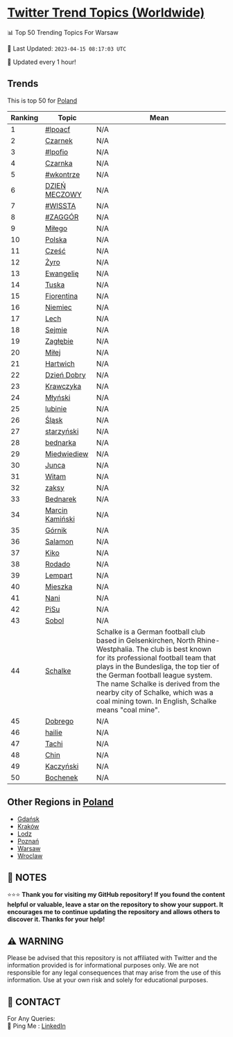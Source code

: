 [Twitter Trend Topics (Worldwide)](https://github.com/ErcinDedeoglu/Twitter-Trend-Topics)
==========


📊 Top 50 Trending Topics For Warsaw

📆 Last Updated: `2023-04-15 08:17:03 UTC`

🔧 Updated every 1 hour!


## Trends

This is top 50 for [Poland](</Poland>)

| Ranking | Topic | Mean |
| ------- | ------------ | ------------ |
| 1 | [#lpoacf](http://twitter.com/search?q=%23lpoacf) | N/A |
| 2 | [Czarnek](http://twitter.com/search?q=Czarnek) | N/A |
| 3 | [#lpofio](http://twitter.com/search?q=%23lpofio) | N/A |
| 4 | [Czarnka](http://twitter.com/search?q=Czarnka) | N/A |
| 5 | [#wkontrze](http://twitter.com/search?q=%23wkontrze) | N/A |
| 6 | [DZIEŃ MECZOWY](http://twitter.com/search?q=DZIE%c5%83+MECZOWY) | N/A |
| 7 | [#WISSTA](http://twitter.com/search?q=%23WISSTA) | N/A |
| 8 | [#ZAGGÓR](http://twitter.com/search?q=%23ZAGG%c3%93R) | N/A |
| 9 | [Miłego](http://twitter.com/search?q=Mi%c5%82ego) | N/A |
| 10 | [Polska](http://twitter.com/search?q=Polska) | N/A |
| 11 | [Cześć](http://twitter.com/search?q=Cze%c5%9b%c4%87) | N/A |
| 12 | [Żyro](http://twitter.com/search?q=%c5%bbyro) | N/A |
| 13 | [Ewangelię](http://twitter.com/search?q=Ewangeli%c4%99) | N/A |
| 14 | [Tuska](http://twitter.com/search?q=Tuska) | N/A |
| 15 | [Fiorentina](http://twitter.com/search?q=Fiorentina) | N/A |
| 16 | [Niemiec](http://twitter.com/search?q=Niemiec) | N/A |
| 17 | [Lech](http://twitter.com/search?q=Lech) | N/A |
| 18 | [Sejmie](http://twitter.com/search?q=Sejmie) | N/A |
| 19 | [Zagłębie](http://twitter.com/search?q=Zag%c5%82%c4%99bie) | N/A |
| 20 | [Miłej](http://twitter.com/search?q=Mi%c5%82ej) | N/A |
| 21 | [Hartwich](http://twitter.com/search?q=Hartwich) | N/A |
| 22 | [Dzień Dobry](http://twitter.com/search?q=Dzie%c5%84+Dobry) | N/A |
| 23 | [Krawczyka](http://twitter.com/search?q=Krawczyka) | N/A |
| 24 | [Młyński](http://twitter.com/search?q=M%c5%82y%c5%84ski) | N/A |
| 25 | [lubinie](http://twitter.com/search?q=lubinie) | N/A |
| 26 | [Śląsk](http://twitter.com/search?q=%c5%9al%c4%85sk) | N/A |
| 27 | [starzyński](http://twitter.com/search?q=starzy%c5%84ski) | N/A |
| 28 | [bednarka](http://twitter.com/search?q=bednarka) | N/A |
| 29 | [Miedwiediew](http://twitter.com/search?q=Miedwiediew) | N/A |
| 30 | [Junca](http://twitter.com/search?q=Junca) | N/A |
| 31 | [Witam](http://twitter.com/search?q=Witam) | N/A |
| 32 | [zaksy](http://twitter.com/search?q=zaksy) | N/A |
| 33 | [Bednarek](http://twitter.com/search?q=Bednarek) | N/A |
| 34 | [Marcin Kamiński](http://twitter.com/search?q=Marcin+Kami%c5%84ski) | N/A |
| 35 | [Górnik](http://twitter.com/search?q=G%c3%b3rnik) | N/A |
| 36 | [Salamon](http://twitter.com/search?q=Salamon) | N/A |
| 37 | [Kiko](http://twitter.com/search?q=Kiko) | N/A |
| 38 | [Rodado](http://twitter.com/search?q=Rodado) | N/A |
| 39 | [Lempart](http://twitter.com/search?q=Lempart) | N/A |
| 40 | [Mieszka](http://twitter.com/search?q=Mieszka) | N/A |
| 41 | [Nani](http://twitter.com/search?q=Nani) | N/A |
| 42 | [PiSu](http://twitter.com/search?q=PiSu) | N/A |
| 43 | [Sobol](http://twitter.com/search?q=Sobol) | N/A |
| 44 | [Schalke](http://twitter.com/search?q=Schalke) | Schalke is a German football club based in Gelsenkirchen, North Rhine-Westphalia. The club is best known for its professional football team that plays in the Bundesliga, the top tier of the German football league system. The name Schalke is derived from the nearby city of Schalke, which was a coal mining town. In English, Schalke means "coal mine". |
| 45 | [Dobrego](http://twitter.com/search?q=Dobrego) | N/A |
| 46 | [hailie](http://twitter.com/search?q=hailie) | N/A |
| 47 | [Tachi](http://twitter.com/search?q=Tachi) | N/A |
| 48 | [Chin](http://twitter.com/search?q=Chin) | N/A |
| 49 | [Kaczyński](http://twitter.com/search?q=Kaczy%c5%84ski) | N/A |
| 50 | [Bochenek](http://twitter.com/search?q=Bochenek) | N/A |



## Other Regions in [Poland](</Poland>)

* [Gdańsk](</Poland/Gdańsk.md>)
* [Kraków](</Poland/Kraków.md>)
* [Lodz](</Poland/Lodz.md>)
* [Poznań](</Poland/Poznań.md>)
* [Warsaw](</Poland/Warsaw.md>)
* [Wroclaw](</Poland/Wroclaw.md>)



## 📝 NOTES

⭐⭐⭐ **Thank you for visiting my GitHub repository! If you found the content helpful or valuable, leave a star on the repository to show your support. It encourages me to continue updating the repository and allows others to discover it. Thanks for your help!**


## ⚠️ WARNING

Please be advised that this repository is not affiliated with Twitter and the information provided is for informational purposes only. We are not responsible for any legal consequences that may arise from the use of this information. Use at your own risk and solely for educational purposes.


## 📨 CONTACT

 For Any Queries:  
            🏓 Ping Me : [LinkedIn](https://www.linkedin.com/in/ercindedeoglu/)
